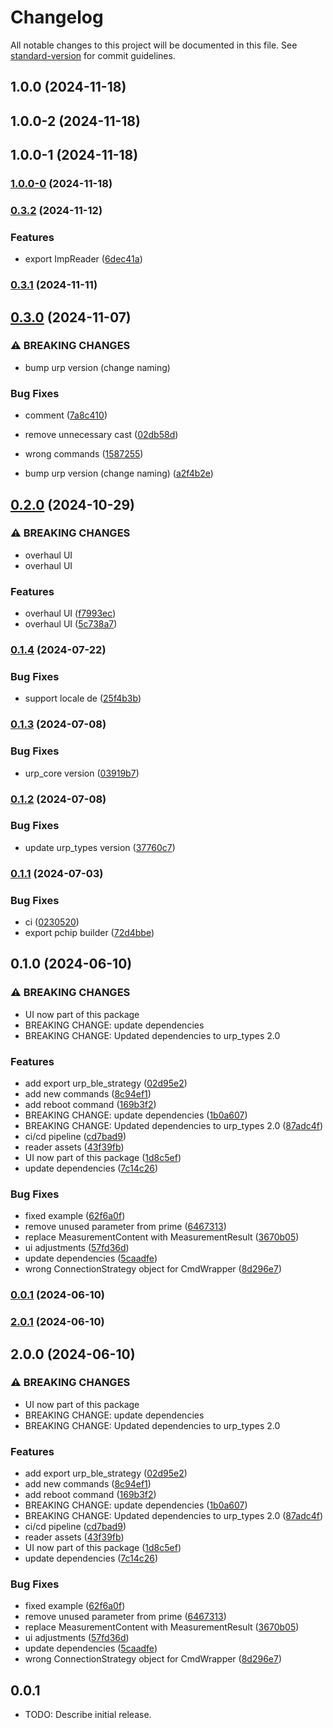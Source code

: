 # Changelog

All notable changes to this project will be documented in this file. See [standard-version](https://github.com/conventional-changelog/standard-version) for commit guidelines.

## 1.0.0 (2024-11-18)

## 1.0.0-2 (2024-11-18)

## 1.0.0-1 (2024-11-18)

### [1.0.0-0](1.0.0-0) (2024-11-18)

### [0.3.2](v0.3.1...v0.3.2) (2024-11-12)


### Features

* export ImpReader ([6dec41a](6dec41a14051ebcbb3c2c46ae0f7542498ab720f))

### [0.3.1](v0.3.0...v0.3.1) (2024-11-11)

## [0.3.0](v0.2.0...v0.3.0) (2024-11-07)


### ⚠ BREAKING CHANGES

* bump urp version (change naming)

### Bug Fixes

* comment ([7a8c410](7a8c410ba37776c6f9b5719467e45552b0ea0c39))
* remove unnecessary cast ([02db58d](02db58d91045720b18ada466b494323260161818))
* wrong commands ([1587255](15872556af0696b8cd3dbc6f44f29c97a8a004d6))


* bump urp version (change naming) ([a2f4b2e](a2f4b2ed74c396426a9dcb559dca7c2d1adb3174))

## [0.2.0](v0.1.4...v0.2.0) (2024-10-29)


### ⚠ BREAKING CHANGES

* overhaul UI
* overhaul UI

### Features

* overhaul UI ([f7993ec](f7993ec67afe70046b0f7ff093ad662891ef1912))
* overhaul UI ([5c738a7](5c738a7ebab526dd7e74135c786f14c9b0b49ba1))

### [0.1.4](v0.1.3...v0.1.4) (2024-07-22)


### Bug Fixes

* support locale de ([25f4b3b](25f4b3b45ccecca50900221e0eadc1d3c17fc87f))

### [0.1.3](v0.1.2...v0.1.3) (2024-07-08)


### Bug Fixes

* urp_core version ([03919b7](03919b723de89db761e98f463bccd47279af4831))

### [0.1.2](v0.1.1...v0.1.2) (2024-07-08)


### Bug Fixes

* update urp_types version ([37760c7](37760c7b1e6fd56a7d6c5cd30553e0ac095df300))

### [0.1.1](v0.1.0...v0.1.1) (2024-07-03)


### Bug Fixes

* ci ([0230520](0230520b1b7825d17c7ab96fcbccfe7473a5cf8e))
* export pchip builder ([72d4bbe](72d4bbe49b2d5c0f27898a63666eb082aee87a48))

## 0.1.0 (2024-06-10)


### ⚠ BREAKING CHANGES

* UI now part of this package
* BREAKING CHANGE: update dependencies
* BREAKING CHANGE: Updated dependencies to urp_types 2.0

### Features

* add export urp_ble_strategy ([02d95e2](02d95e24ccb34ffc4632d07f4f257c5af5e77481))
* add new commands ([8c94ef1](8c94ef11f246262c5f65344c2ca96ee0048d740b))
* add reboot command ([169b3f2](169b3f272285b6b9ef0a73cbaca359273069ebfe))
* BREAKING CHANGE: update dependencies ([1b0a607](1b0a60770c551d2218dc2f816b12c11e6bd771c8))
* BREAKING CHANGE: Updated dependencies to urp_types 2.0 ([87adc4f](87adc4f41ebc2fb0ebaeba0b36a1ce9a01dc08cc))
* ci/cd pipeline ([cd7bad9](cd7bad97e6de71fade14d2e33be63ea87bcd2fda))
* reader assets ([43f39fb](43f39fbeccb9d19afb35b7b8cd159a729511987e))
* UI now part of this package ([1d8c5ef](1d8c5ef421bd5fbe24411aa28729c7ad1146be32))
* update dependencies ([7c14c26](7c14c2650f82906123e34f0667a335f206a41d26))


### Bug Fixes

* fixed example ([62f6a0f](62f6a0f61336c2695bb19870eb8833e634190b9c))
* remove unused parameter from prime ([6467313](64673139d5763a574c9a69045eb1395790d24046))
* replace MeasurementContent with MeasurementResult ([3670b05](3670b05d927f80ef84fe593f2cd592eda1499b59))
* ui adjustments ([57fd36d](57fd36d2f16ca600630b17949658e7323c2cb24f))
* update dependencies ([5caadfe](5caadfefccb48fbdfe15d26e9b6660569a5d8e3e))
* wrong ConnectionStrategy object for CmdWrapper ([8d296e7](8d296e7c24672c949a6bd347accebc004ee8e2f0))

### [0.0.1](v2.0.0...v0.0.1) (2024-06-10)

### [2.0.1](v2.0.0...v2.0.1) (2024-06-10)

## 2.0.0 (2024-06-10)


### ⚠ BREAKING CHANGES

* UI now part of this package
* BREAKING CHANGE: update dependencies
* BREAKING CHANGE: Updated dependencies to urp_types 2.0

### Features

* add export urp_ble_strategy ([02d95e2](02d95e24ccb34ffc4632d07f4f257c5af5e77481))
* add new commands ([8c94ef1](8c94ef11f246262c5f65344c2ca96ee0048d740b))
* add reboot command ([169b3f2](169b3f272285b6b9ef0a73cbaca359273069ebfe))
* BREAKING CHANGE: update dependencies ([1b0a607](1b0a60770c551d2218dc2f816b12c11e6bd771c8))
* BREAKING CHANGE: Updated dependencies to urp_types 2.0 ([87adc4f](87adc4f41ebc2fb0ebaeba0b36a1ce9a01dc08cc))
* ci/cd pipeline ([cd7bad9](cd7bad97e6de71fade14d2e33be63ea87bcd2fda))
* reader assets ([43f39fb](43f39fbeccb9d19afb35b7b8cd159a729511987e))
* UI now part of this package ([1d8c5ef](1d8c5ef421bd5fbe24411aa28729c7ad1146be32))
* update dependencies ([7c14c26](7c14c2650f82906123e34f0667a335f206a41d26))


### Bug Fixes

* fixed example ([62f6a0f](62f6a0f61336c2695bb19870eb8833e634190b9c))
* remove unused parameter from prime ([6467313](64673139d5763a574c9a69045eb1395790d24046))
* replace MeasurementContent with MeasurementResult ([3670b05](3670b05d927f80ef84fe593f2cd592eda1499b59))
* ui adjustments ([57fd36d](57fd36d2f16ca600630b17949658e7323c2cb24f))
* update dependencies ([5caadfe](5caadfefccb48fbdfe15d26e9b6660569a5d8e3e))
* wrong ConnectionStrategy object for CmdWrapper ([8d296e7](8d296e7c24672c949a6bd347accebc004ee8e2f0))

## 0.0.1

* TODO: Describe initial release.
